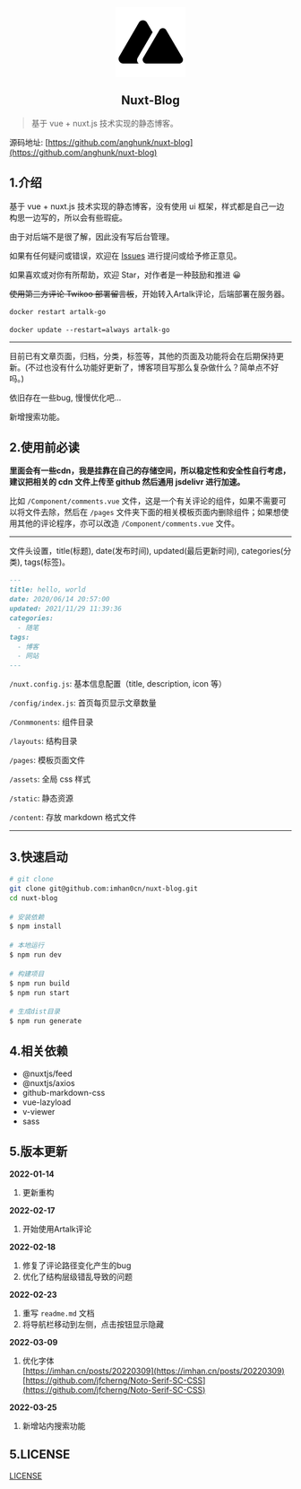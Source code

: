 <div align="center"><img src="./static/black-logo.png" style="display:block;margin:0 auto;"></div>

<div align="center"><h2>Nuxt-Blog</h2></div>

>基于 vue + nuxt.js 技术实现的静态博客。

源码地址: [https://github.com/anghunk/nuxt-blog](https://github.com/anghunk/nuxt-blog)

## 1.介绍

基于 vue + nuxt.js 技术实现的静态博客，没有使用 ui 框架，样式都是自己一边构思一边写的，所以会有些瑕疵。

由于对后端不是很了解，因此没有写后台管理。

如果有任何疑问或错误，欢迎在 [Issues](https://github.com/anghunk/nuxt-blog/issues) 进行提问或给予修正意见。

如果喜欢或对你有所帮助，欢迎 Star，对作者是一种鼓励和推进 😀

~~使用第三方评论 Twikoo 部署留言板~~，开始转入Artalk评论，后端部署在服务器。

```shell
docker restart artalk-go

docker update --restart=always artalk-go
```

---

目前已有文章页面，归档，分类，标签等，其他的页面及功能将会在后期保持更新。(不过也没有什么功能好更新了，博客项目写那么复杂做什么？简单点不好吗。)

依旧存在一些bug, 慢慢优化吧...

新增搜索功能。


## 2.使用前必读

**里面会有一些cdn，我是挂靠在自己的存储空间，所以稳定性和安全性自行考虑，建议把相关的 cdn 文件上传至 github 然后通用 jsdelivr 进行加速。**

比如 `/Component/comments.vue` 文件，这是一个有关评论的组件，如果不需要可以将文件去除，然后在 `/pages` 文件夹下面的相关模板页面内删除组件；如果想使用其他的评论程序，亦可以改造 `/Component/comments.vue` 文件。

---

文件头设置，title(标题), date(发布时间), updated(最后更新时间), categories(分类), tags(标签)。

```md
---
title: hello, world
date: 2020/06/14 20:57:00
updated: 2021/11/29 11:39:36
categories: 
  - 随笔
tags: 
  - 博客
  - 网站
---

```

`/nuxt.config.js`: 基本信息配置（title, description, icon 等）

`/config/index.js`: 首页每页显示文章数量

`/Conmmonents`: 组件目录

`/layouts`: 结构目录

`/pages`: 模板页面文件

`/assets`: 全局 css 样式

`/static`: 静态资源

`/content`: 存放 markdown 格式文件

---


## 3.快速启动

```bash
# git clone
git clone git@github.com:imhan0cn/nuxt-blog.git
cd nuxt-blog

# 安装依赖
$ npm install

# 本地运行
$ npm run dev

# 构建项目
$ npm run build
$ npm run start

# 生成dist目录
$ npm run generate

```

## 4.相关依赖

* @nuxtjs/feed
* @nuxtjs/axios
* github-markdown-css
* vue-lazyload
* v-viewer
* sass

## 5.版本更新

**2022-01-14**

1. 更新重构  

**2022-02-17**  

1. 开始使用Artalk评论  

**2022-02-18**  

1. 修复了评论路径变化产生的bug
2. 优化了结构层级错乱导致的问题

**2022-02-23**

1. 重写 `readme.md` 文档
2. 将导航栏移动到左侧，点击按钮显示隐藏

**2022-03-09**

1. 优化字体  
[https://imhan.cn/posts/20220309](https://imhan.cn/posts/20220309)  
[https://github.com/jfcherng/Noto-Serif-SC-CSS](https://github.com/jfcherng/Noto-Serif-SC-CSS)

**2022-03-25**

1. 新增站内搜索功能


## 5.LICENSE

[LICENSE](./LICENSE)
